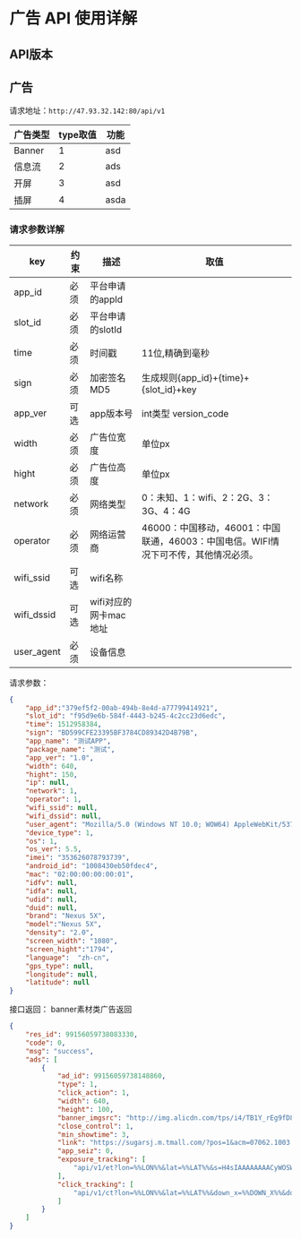 # 广告 API 使用详解

## API版本

## 广告

请求地址：`http://47.93.32.142:80/api/v1`

广告类型 | type取值 | 功能   
------- | -------- | ----
Banner  |  1	|asd 
信息流 	|  2 	|ads
开屏		|  3 	|asd
插屏		|  4 	|asda

### 请求参数详解
key  | 约束 | 描述| 取值
---- | ---- | ----|---
app_id|必须|平台申请的appId
slot_id|必须|平台申请的slotId
time|必须|时间戳|11位,精确到毫秒
sign|必须|加密签名MD5 |生成规则{app_id}+{time}+{slot_id}+key
app_ver|可选|app版本号|int类型 version_code
width|必须|广告位宽度|单位px
hight|必须|广告位高度|单位px
network|必须|网络类型|0：未知、1：wifi、2：2G、3：3G、4：4G
operator|必须|网络运营商|46000：中国移动，46001：中国联通，46003：中国电信。WIFI情况下可不传，其他情况必须。
wifi_ssid|可选|wifi名称
wifi_dssid|可选|wifi对应的网卡mac地址
user_agent|必须|设备信息




请求参数：
```json
{
    "app_id":"379ef5f2-00ab-494b-8e4d-a77799414921",
    "slot_id": "f95d9e6b-584f-4443-b245-4c2cc23d6edc",
    "time": 1512958384,
    "sign": "BD599CFE23395BF3784CD89342D4B79B",
    "app_name": "测试APP",
    "package_name": "测试",
    "app_ver": "1.0",
    "width": 640,
    "hight": 150,
    "ip": null,
    "network": 1,
    "operator": 1,
    "wifi_ssid": null,
    "wifi_dssid": null,
    "user_agent": "Mozilla/5.0 (Windows NT 10.0; WOW64) AppleWebKit/537.36 (KHTML, like Gecko) Chrome/58.0.3029.81 Safari/537.36",
    "device_type": 1,
    "os": 1,
    "os_ver": 5.5,
    "imei": "353626078793739",
    "android_id": "1008430eb50fdec4",
    "mac": "02:00:00:00:00:01",
    "idfv": null,
    "idfa": null,
    "udid": null,
    "duid": null,
    "brand": "Nexus 5X",
    "model":"Nexus 5X",
    "density": "2.0",
    "screen_width": "1080",
    "screen_hight":"1794",
    "language":  "zh-cn",
    "gps_type": null,
    "longitude": null,
    "latitude": null
}

```

接口返回：
banner素材类广告返回

```json
{
    "res_id": 99156059738083330,
    "code": 0,
    "msg": "success",
    "ads": [
        {
            "ad_id": 99156059738148860,
            "type": 1,
            "click_action": 1,
            "width": 640,
            "height": 100,
            "banner_imgsrc": "http://img.alicdn.com/tps/i4/TB1Y_rEg9fD8KJjSszhSuvIJFXa.jpg_960x960Q50s50.jpg_.webp",
            "close_control": 1,
            "min_showtime": 3,
            "link": "https://sugarsj.m.tmall.com/?pos=1&acm=07062.1003.1.1418827&scm=1003.1.07062.THJH_295573-BASE_1418827&spm=a223j.8443192.banner.3",
            "app_seiz": 0,
            "exposure_tracking": [
                "api/v1/et?lon=%%LON%%&lat=%%LAT%%&s=H4sIAAAAAAAACyWOSW7DMAxF76J1BEgcRNJLx801AtuSCwEZjDq7onePlO6Iz/eHXzfv+7VmNzgUKxtv4EOYF09Gi9dC2c8iYkaRDKI7ueP2fP0bNuNsJS2elTZPROgXIPa0wroC5lTy2gyvei+NjhzBWFGph9TvR9PGic3Oly9ANB4vKErnSQ0JJhrFxkbWvXHD0JufR4/p2r3UPpgxQQqiYiho7fFTjs+0cHJz/lxmkVNgE9RIqon+3s4VUL3yAAAA"
            ],
            "click_tracking": [
                "api/v1/ct?lon=%%LON%%&lat=%%LAT%%&down_x=%%DOWN_X%%&down_y=%%DOWN_Y%%&up_x=%%UP_X%%&up_y=%%UP_Y%%&s=H4sIAAAAAAAACyWOSW7DMAxF76J1BEgcRNJLx801AtuSCwEZjDq7onePlO6Iz/eHXzfv+7VmNzgUKxtv4EOYF09Gi9dC2c8iYkaRDKI7ueP2fP0bNuNsJS2elTZPROgXIPa0wroC5lTy2gyvei+NjhzBWFGph9TvR9PGic3Oly9ANB4vKErnSQ0JJhrFxkbWvXHD0JufR4/p2r3UPpgxQQqiYiho7fFTjs+0cHJz/lxmkVNgE9RIqon+3s4VUL3yAAAA"
            ]
        }
    ]
}

```